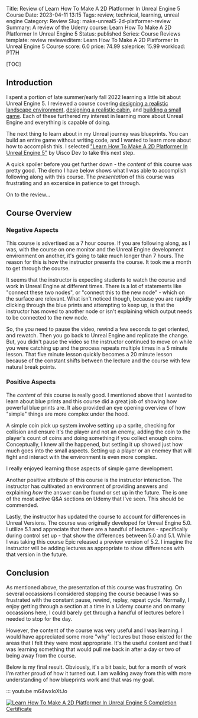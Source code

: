 Title: Review of Learn How To Make A 2D Platformer In Unreal Engine 5 Course
Date: 2023-04-11 13:15
Tags: review, technical, learning, unreal engine
Category: Review
Slug: make-unreal5-2d-platformer-review
Summary: A review of the Udemy course: Learn How To Make A 2D Platformer In Unreal Engine 5
Status: published
Series: Course Reviews
template: review
revieweditem: Learn How To Make A 2D Platformer In Unreal Engine 5 Course
score: 6.0
price: 74.99
saleprice: 15.99
workload: PT7H

[TOC]

## Introduction

I spent a portion of late summer/early fall 2022 learning a little bit about Unreal Engine 5. I reviewed a course 
covering [designing a realistic landscape environment][2], [designing a realistic cabin][3], and [building a small game][1]. 
Each of these furthered my interest in learning more about Unreal Engine and everything is capable of doing. 

The next thing to learn about in my Unreal journey was blueprints. You can build an entire game without writing code, and
I wanted to learn more about how to accomplish this. I selected ["Learn How To Make A 2D Platformer In Unreal Engine 5"][4] by
Uisco Dev to take this next step.

A quick spoiler before you get further down - the _content_ of this course was pretty good. The demo I have below shows 
what I was able to accomplish following along with this course. The _presentation_ of this course was frustrating and 
an excersice in patience to get through. 

On to the review...

## Course Overview

### Negative Aspects

This course is advertised as a 7 hour course. If you are following along, as I was, with the course on one monitor and the Unreal 
Engine development environment on another, it's going to take much longer than 7 hours. The reason for this is how the instructor
presents the course. It took me a month to get through the course.

It seems that the instructor is expecting students to watch the course and work in Unreal Engine at different times. There is a lot
of statements like "connect these two nodes", or "connect this to the new node" - which on the surface are relevant. What isn't 
noticed though, because you are rapidly clicking through the blue prints and attempting to keep up, is that the instructor has 
moved to another node or isn't explaining which output needs to be connected to the new node. 

So, the you need to pause the video, rewind a few seconds to get oriented, and rewatch. Then you go back to Unreal Engine and 
replicate the change. But, you didn't pause the video so the instructor continued to move on while you were catching up and 
the process repeats multiple times in a 5 minute lesson. That five minute lesson quickly becomes a 20 minute lesson because of the 
constant shifts between the lecture and the course with few natural break points.

### Positive Aspects

The _content_ of this course is really good. I mentioned above that I wanted to learn about blue prints and this course did a great 
job of showing how powerful blue prints are. It also provided an eye opening overview of how "simple" things are more complex under the hood. 

A simple coin pick up system involve setting up a sprite, checking for collision and ensure it's the player and not an enemy, adding
the coin to the player's count of coins and doing something if you collect enough coins. Conceptually, I knew all the happened, but 
setting it up showed just how much goes into the small aspects. Setting up a player or an enemey that will fight and interact with 
the environment is even more complex.

I really enjoyed learning those aspects of simple game development.

Another positive attribute of this course is the instructor interaction. The instructor has cultivated an environment of providing
answers and explaining _how_ the answer can be found or set up in the future. The is one of the most active Q&A sections on Udemy
that I've seen. This should be commended. 

Lastly, the instructor has updated the course to account for differences in Unreal Versions. The course was originally developed
for Unreal Engine 5.0. I utilize 5.1 and appreciate that there are a handful of lectures - specifically during control set up - 
that show the differences between 5.0 and 5.1. While I was taking this course Epic released a preview version of 5.2. I imagine the
instructor will be adding lectures as appropriate to show differences with that version in the future.

## Conclusion

As mentioned above, the presentation of this course was frustrating. On several occassions I considered stopping the course because
I was so frustrated with the constant pause, rewind, replay, repeat cycle. Normally, I enjoy getting through a section at a time in
a Udemy course and on many occassions here, I could barely get through a handful of lectures before I needed to stop for the day.

However, the content of the course was very useful and I was learning. I would have appreciated some more "why" lectures but
those existed for the areas that I felt they were most appropriate. It's the useful content and that I was learning something that
would pull me back in after a day or two of being away from the course.

Below is my final result. Obviously, it's a bit basic, but for a month of work I'm rather proud of how it turned out. I am 
walking away from this with more understanding of how blueprints work and that was my goal.

::: youtube m64wxIoXtJo

[![Learn How To Make A 2D Platformer In Unreal Engine 5 Completion Certificate][certificate]][courselink]


 [1]: {filename}2022_10_03_UE5_complete_beginners_guide.md
 [2]: {filename}2022_09_20_UE5_realistic_environment_design_beginners.md
 [3]: {filename}2022_10_18_beginners_building_environment.md
 [4]: https://www.udemy.com/course/learn-how-to-make-a-2d-platformer-in-unreal-engine/
 [certificate]: {attach}images/udemy-2d-platformer-completion.jpg
 [courselink]: https://www.udemy.com/certificate/UC-119fc59e-c3a0-48d2-bf43-c1377c054009/
